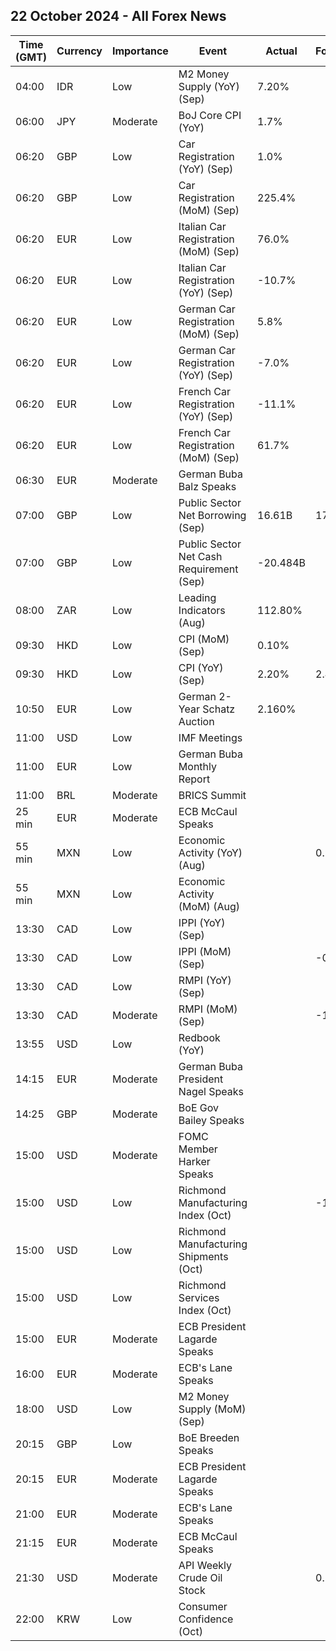 ## 22 October 2024 - All Forex News

| Time (GMT) | Currency | Importance | Event | Actual | Forecast | Previous |
|------|----------|------------|-------|--------|----------|----------|
| 04:00 | IDR | Low | M2 Money Supply (YoY) (Sep) | 7.20% |  | 7.30% |
| 06:00 | JPY | Moderate | BoJ Core CPI (YoY) | 1.7% |  | 1.8% |
| 06:20 | GBP | Low | Car Registration (YoY) (Sep) | 1.0% |  | -1.3% |
| 06:20 | GBP | Low | Car Registration (MoM) (Sep) | 225.4% |  | -42.7% |
| 06:20 | EUR | Low | Italian Car Registration (MoM) (Sep) | 76.0% |  | -44.6% |
| 06:20 | EUR | Low | Italian Car Registration (YoY) (Sep) | -10.7% |  | -13.4% |
| 06:20 | EUR | Low | German Car Registration (MoM) (Sep) | 5.8% |  | -17.2% |
| 06:20 | EUR | Low | German Car Registration (YoY) (Sep) | -7.0% |  | -27.8% |
| 06:20 | EUR | Low | French Car Registration (YoY) (Sep) | -11.1% |  | -24.3% |
| 06:20 | EUR | Low | French Car Registration (MoM) (Sep) | 61.7% |  | -31.8% |
| 06:30 | EUR | Moderate | German Buba Balz Speaks |  |  |  |
| 07:00 | GBP | Low | Public Sector Net Borrowing (Sep) | 16.61B | 17.40B | 13.02B |
| 07:00 | GBP | Low | Public Sector Net Cash Requirement (Sep) | -20.484B |  | 4.985B |
| 08:00 | ZAR | Low | Leading Indicators (Aug) | 112.80% |  | 113.60% |
| 09:30 | HKD | Low | CPI (MoM) (Sep) | 0.10% |  | 0.00% |
| 09:30 | HKD | Low | CPI (YoY) (Sep) | 2.20% | 2.40% | 2.50% |
| 10:50 | EUR | Low | German 2-Year Schatz Auction | 2.160% |  | 2.140% |
| 11:00 | USD | Low | IMF Meetings |  |  |  |
| 11:00 | EUR | Low | German Buba Monthly Report |  |  |  |
| 11:00 | BRL | Moderate | BRICS Summit |  |  |  |
| 25 min | EUR | Moderate | ECB McCaul Speaks |  |  |  |
| 55 min | MXN | Low | Economic Activity (YoY) (Aug) |  | 0.90% | 3.80% |
| 55 min | MXN | Low | Economic Activity (MoM) (Aug) |  |  | 0.60% |
| 13:30 | CAD | Low | IPPI (YoY) (Sep) |  |  | 0.2% |
| 13:30 | CAD | Low | IPPI (MoM) (Sep) |  | -0.4% | -0.8% |
| 13:30 | CAD | Low | RMPI (YoY) (Sep) |  |  | -2.5% |
| 13:30 | CAD | Moderate | RMPI (MoM) (Sep) |  | -1.7% | -3.1% |
| 13:55 | USD | Low | Redbook (YoY) |  |  | 5.6% |
| 14:15 | EUR | Moderate | German Buba President Nagel Speaks |  |  |  |
| 14:25 | GBP | Moderate | BoE Gov Bailey Speaks |  |  |  |
| 15:00 | USD | Moderate | FOMC Member Harker Speaks |  |  |  |
| 15:00 | USD | Low | Richmond Manufacturing Index (Oct) |  | -19 | -21 |
| 15:00 | USD | Low | Richmond Manufacturing Shipments (Oct) |  |  | -18 |
| 15:00 | USD | Low | Richmond Services Index (Oct) |  |  | -1 |
| 15:00 | EUR | Moderate | ECB President Lagarde Speaks |  |  |  |
| 16:00 | EUR | Moderate | ECB's Lane Speaks |  |  |  |
| 18:00 | USD | Low | M2 Money Supply (MoM) (Sep) |  |  | 21.18T |
| 20:15 | GBP | Low | BoE Breeden Speaks |  |  |  |
| 20:15 | EUR | Moderate | ECB President Lagarde Speaks |  |  |  |
| 21:00 | EUR | Moderate | ECB's Lane Speaks |  |  |  |
| 21:15 | EUR | Moderate | ECB McCaul Speaks |  |  |  |
| 21:30 | USD | Moderate | API Weekly Crude Oil Stock |  | 0.700M | -1.580M |
| 22:00 | KRW | Low | Consumer Confidence (Oct) |  |  | 100.0 |
